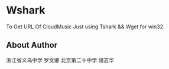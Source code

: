 # Wshark
To Get URL Of CloudMusic
Just using Tshark && Wget for win32
## About Author
浙江省义乌中学 罗文卿
北京第二十中学 储志华